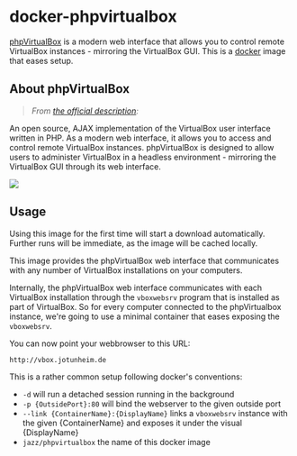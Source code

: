 # docker-phpvirtualbox

[phpVirtualBox](http://sourceforge.net/projects/phpvirtualbox/) is a modern web interface that allows
you to control remote VirtualBox instances - mirroring the VirtualBox GUI.
This is a [docker](https://www.docker.io) image that eases setup.

## About phpVirtualBox

> *From [the official description](http://sourceforge.net/projects/phpvirtualbox/):*

An open source, AJAX implementation of the VirtualBox user interface written in PHP.
As a modern web interface, it allows you to access and control remote VirtualBox instances.
phpVirtualBox is designed to allow users to administer VirtualBox in a headless
environment - mirroring the VirtualBox GUI through its web interface.

![](http://a.fsdn.com/con/app/proj/phpvirtualbox/screenshots/phpvb1.png)

## Usage

Using this image for the first time will start a download automatically.
Further runs will be immediate, as the image will be cached locally.

This image provides the phpVirtualBox web interface that communicates with any
number of VirtualBox installations on your computers.

Internally, the phpVirtualBox web interface communicates with each VirtualBox installation through the
`vboxwebsrv` program that is installed as part of VirtualBox.
So for every computer connected to the phpVirtualbox instance, we're going to use a minimal container
that eases exposing the `vboxwebsrv`.


You can now point your webbrowser to this URL:

```
http://vbox.jotunheim.de
```

This is a rather common setup following docker's conventions:

* `-d` will run a detached session running in the background
* `-p {OutsidePort}:80` will bind the webserver to the given outside port
* `--link {ContainerName}:{DisplayName}` links a `vboxwebsrv` instance with the given {ContainerName} and exposes it under the visual {DisplayName}
* `jazz/phpvirtualbox` the name of this docker image